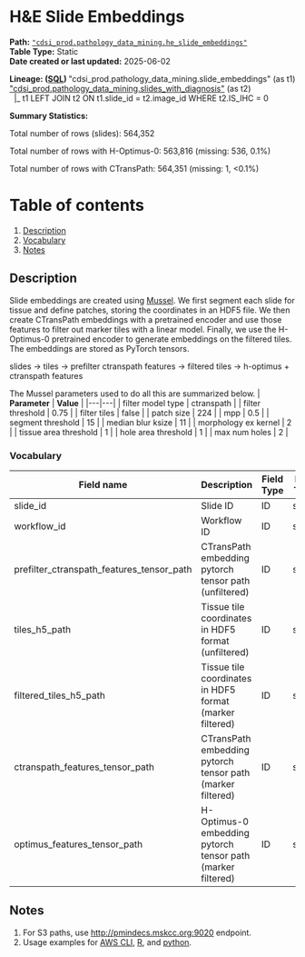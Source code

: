 # H&E Slide Embeddings

<b>Path:</b> [`"cdsi_prod.pathology_data_mining.he_slide_embeddings"`](https://msk-mode-prod.cloud.databricks.com/explore/data/cdsi_prod/pathology_data_mining/he_slide_embeddings) <br/>
<b>Table Type:</b> Static <br/>
<b>Date created or last updated:</b> 2025-06-02 <br/>

<b>Lineage: ([SQL](https://msk-mode-prod.cloud.databricks.com/sql/editor/e5c4288b-5c95-423b-af15-2a4932367b53?o=646852163028571)) </b>
"cdsi_prod.pathology_data_mining.slide_embeddings" (as t1) <br/>
["cdsi_prod.pathology_data_mining.slides_with_diagnosis"](https://github.com/msk-mind/datasheets-for-datasets/blob/main/pathology-data-mining/slides_with_diagnosis.md) (as t2) <br/>
&nbsp; |_ t1 LEFT JOIN t2 ON t1.slide_id = t2.image_id WHERE t2.IS_IHC = 0 <br/>

<b>Summary Statistics:</b>

Total number of rows (slides): 564,352 <br/>

Total number of rows with H-Optimus-0: 563,816 (missing: 536, 0.1%) <br/>

Total number of rows with CTransPath: 564,351 (missing: 1, <0.1%) <br/>

# Table of contents
1. [Description](#description)
2. [Vocabulary](#vocab)
3. [Notes](#notes)

## Description <a name="description"></a>

Slide embeddings are created using [Mussel](https://github.com/pathology-data-mining/Mussel). 
We first segment each slide for tissue and define patches, 
storing the coordinates in an HDF5 file.  We then create CTransPath embeddings with a pretrained 
encoder and use those features to filter out marker tiles with a linear model.  Finally, we use 
the H-Optimus-0 pretrained encoder to generate embeddings on the filtered tiles.  The embeddings are stored as PyTorch tensors.

slides &rarr; tiles &rarr; prefilter ctranspath features &rarr; filtered tiles &rarr; h-optimus + ctranspath features

The Mussel parameters used to do all this are summarized below.
| **Parameter** | **Value** |
|---|---|
| filter model type | ctranspath |
| filter threshold | 0.75 |
| filter tiles | false |
| patch size | 224 |
| mpp | 0.5 |
| segment threshold | 15 |
| median blur ksize | 11 |
| morphology ex kernel | 2 |
| tissue area threshold | 1 |
| hole area threshold | 1 |
| max num holes | 2 |


### Vocabulary <a name="vocab"></a>

| **Field name** | **Description** | **Field Type** | **Data Type** | **Field Format** |
|---|---|---|---|---|
| slide_id | Slide ID | ID | string |  |
| workflow_id | Workflow ID  | ID  | string | |
| prefilter_ctranspath_features_tensor_path | CTransPath embedding pytorch tensor path (unfiltered)| ID | string | full path |
| tiles_h5_path | Tissue tile coordinates in HDF5 format (unfiltered) | ID | string | full path |
| filtered_tiles_h5_path | Tissue tile coordinates in HDF5 format (marker filtered) | ID | string | full path |
| ctranspath_features_tensor_path | CTransPath embedding pytorch tensor path (marker filtered)| ID | string | full path |
| optimus_features_tensor_path | H-Optimus-0 embedding pytorch tensor path (marker filtered) | ID | string | full path |

## Notes <a name="notes"></a>

1. For S3 paths, use http://pmindecs.mskcc.org:9020 endpoint.
2. Usage examples for [AWS CLI](https://gist.github.com/raylim/2039b01cbb5f6682e1f115106aee65b6), [R](https://gist.github.com/raylim/4cff68d45a83cf6f28508c0a5f7afd33), and [python](https://gist.github.com/raylim/ceb4ea7d8db8ff0c27b8d2322a1f9bd9).
